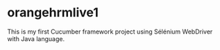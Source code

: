 # orangehrmlive1
This is my first Cucumber framework project using Sélénium WebDriver with Java language. 
